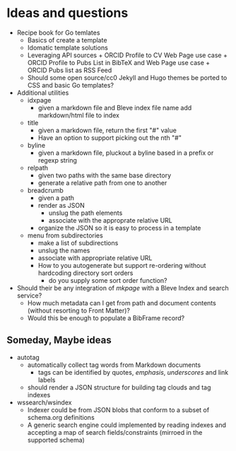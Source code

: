 
# Ideas and questions

+ Recipe book for Go temlates
    + Basics of create a template
    + Idomatic template solutions
    + Leveraging API sources
            + ORCID Profile to CV Web Page use case
            + ORCID Profile to Pubs List in BibTeX and Web Page use case
            + ORCID Pubs list as RSS Feed
    + Should some open source/cc0 Jekyll and Hugo themes be ported to CSS and basic Go templates?
+ Additional utilities
    + idxpage
        + given a markdown file and Bleve index file name add markdown/html file to index
    + title
        + given a markdown file, return the first "#" value
        + Have an option to support picking out the nth "#"
    + byline
        + given a markdown file, pluckout a byline based in a prefix or regexp string
    + relpath
        + given two paths with the same base directory
        + generate a relative path from one to another
    + breadcrumb
        + given a path
        + render as JSON 
            + unslug the path elements
            + associate with the approprate relative URL
        + organize the JSON so it is easy to process in a template
    + menu from subdirectories
        + make a list of subdirections
        + unslug the names
        + associate with appropriate relative URL
        + How to you autogenerate but support re-ordering without hardcoding directory sort orders
            + do you supply some sort order function?
+ Should their be any integration of *mkpage* with a Bleve Index and search service?
    + How much metadata can I get from path and document contents (without resorting to Front Matter)?
    + Would this be enough to populate a BibFrame record?

## Someday, Maybe ideas

+ autotag
    + automatically collect tag words from Markdown documents
        + tags can be identified by quotes, *emphasis*, _underscores_ and link labels
    + should render a JSON structure for building tag clouds and tag indexes
+ wssearch/wsindex
    + Indexer could be from JSON blobs that conform to a subset of schema.org definitions
    + A generic search engine could implemented by reading indexes and accepting a map of search fields/constraints (mirroed in the supported schema)

    
